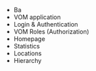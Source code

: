 - Ba
 - VOM application
 - Login & Authentication
 - VOM Roles (Authorization)
 - Homepage
 - Statistics
 - Locations
 - Hierarchy

<!--stackedit_data:
eyJoaXN0b3J5IjpbLTYyNDA5NTQ5N119
-->